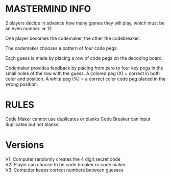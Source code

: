 # MASTERMIND INFO

2 players decide in advance how many games they will play, which must be an even number. => 12

One player becomes the codemaker, the other the codebreaker.

The codemaker chooses a pattern of four code pegs. 

Each guess is made by placing a row of code pegs on the decoding board.  

Codemaker provides feedback by placing from zero to four key pegs in the small holes of the row with the guess. 
    A colored peg (X) = correct in both color and position. 
    A white peg (%) = a correct color code peg placed in the wrong position.

# RULES
Code Maker cannot use duplicates or blanks
Code Breaker can input duplicates but not blanks

# Versions
V1: Computer randomly creates the 4 digit secret code  
V2: Player can choose to be code breaker or code maker  
V3: Computer keeps correct numbers between guesses